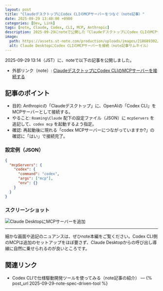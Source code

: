 ```yaml
---
layout: post
title: "ClaudeデスクトップにCodex CLIのMCPサーバーをつなぐ（note記事）"
date: 2025-09-29 13:40:00 +0900
categories: [Dev, Link]
tags: [note, Claude, Codex, CLI, MCP, Anthropic]
description: 2025-09-29にnoteで公開した「ClaudeデスクトップにCodex CLIのMCPサーバーを接続する」手順の紹介。設定ファイルの追記例と動作確認ポイントを簡単にまとめます。
image:
  path: https://assets.st-note.com/production/uploads/images/218689302/rectangle_large_type_2_b6fab2ebb6c467bdb85940187af857b8.jpeg
  alt: Claude DesktopにCodex CLIのMCPサーバーを接続（note記事サムネイル）
---
```


2025-09-29 13:14（JST）に、noteで以下の記事を公開しました。

- 外部リンク（note）: [ClaudeデスクトップにCodex CLIのMCPサーバーを接続する](https://note.com/hantani/n/n6a44c2633efc)

## 記事のポイント

- 目的: Anthropicの「Claudeデスクトップ」に、OpenAIの「Codex CLI」をMCPサーバーとして接続する。
- やること: `Roaming\Claude` 配下の設定ファイル（JSON）に `mcpServers` を追記して、`codex mcp` を起動するよう指定。
- 確認: 再起動後に現れる「codex MCPサーバーにつながっていますか?」の確認に「はい」で接続完了。

### 設定例（JSON）

```json
{
  "mcpServers": {
    "codex": {
      "command": "codex",
      "args": ["mcp"],
      "env": {}
    }
  }
}
```

### スクリーンショット

![Claude DesktopにMCPサーバーを追加](https://assets.st-note.com/production/uploads/images/218689302/rectangle_large_type_2_b6fab2ebb6c467bdb85940187af857b8.jpeg)

---

細かな画面や追記のニュアンスは、ぜひnote本編をご覧ください。Codex CLI側のMCPは追加のセットアップをほぼ要さず、Claude Desktopからの呼び出し導線に自然に乗せられるのが良いところです。

## 関連リンク

- Codex CLIで仕様駆動開発ツールを使ってみる（note記事の紹介） — {% post_url 2025-09-29-note-spec-driven-tool %}
